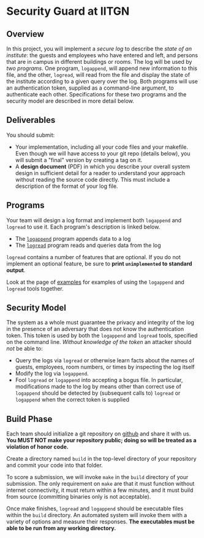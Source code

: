# Security Guard at IITGN

Overview
--------

In this project, you will implement a *secure log* to describe the *state
of an institute*: the guests and employees who have entered and left,
and persons that are in campus in different buildings or rooms. The log will be used by *two
programs*. One program, `logappend`, will append new information to this file,
and the other, `logread`, will read from the file and display the state of the institute according to a given query over the log.  Both programs will
use an authentication token, supplied as a command-line argument, to
authenticate each other. Specifications for these two programs and the security model are described in more
detail below.

Deliverables
------------
You should submit:  

+ Your implementation, including all your code files and your makefile. Even though we will have access to your git repo (details below), you will submit a "final" version by creating a tag on it.
+ A **design document** (PDF) in which you describe your overall system design in sufficient detail for a reader to understand your approach without reading the source code directly. This must include a description of the format of your log file. 

Programs
--------
Your team will design a log format and implement both `logappend` and
`logread` to use it. Each program's description is linked below.

 * The [`logappend`](LOGAPPEND.md) program appends data to a log 
 * The [`logread`](LOGREAD.md) program reads and queries data from the log 

`logread` contains a number of features that are optional. If you do not implement an optional feature, be sure to **print `unimplemented` to standard output**. 

Look at the page of [examples](EXAMPLES.md) for examples of using the `logappend` and `logread` tools together. 

Security Model
--------------
The system as a whole must guarantee the privacy and integrity of the log in
the presence of an adversary that does not know the authentication token. This token
is used by both the `logappend` and `logread` tools, specified on the command
line. *Without knowledge of the token* an attacker should *not* be able to:

* Query the logs via `logread` or otherwise learn facts
  about the names of guests, employees, room numbers, or times by
  inspecting the log itself
* Modify the log via `logappend`. 
* Fool `logread` or `logappend` into accepting a bogus file. In
  particular, modifications made to the log by means other than correct use of `logappend` should be detected by (subsequent calls to) `logread` or `logappend` when the correct token is supplied

Build Phase
-----------
Each team should initialize a git repository on [github](https://github.com/) and share it with us. 
**You MUST NOT make your repository public; doing so will be treated as a violation of honor code.**

Create a directory named `build` in the top-level directory of your repository and commit your code into that 
folder. 

To score a submission, we will invoke `make` in the `build`
directory of your submission. The only requirement on `make` are that it 
must function without internet connectivity, it must return within a few minutes, 
and it must build from source (committing binaries only is not acceptable). 

Once make finishes, `logread` and `logappend` should be executable 
files within the `build` directory. An automated system will invoke them with a 
variety of options and measure their responses. 
**The executables must be able to be run from any working directory.** 


